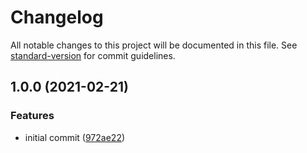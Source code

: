 # Changelog

All notable changes to this project will be documented in this file. See [standard-version](https://github.com/conventional-changelog/standard-version) for commit guidelines.

## 1.0.0 (2021-02-21)


### Features

* initial commit ([972ae22](https://github.com/trevinhofmann/eslint-config-principled/commit/972ae22558a44e21c11c8b3a4e8c8e6307510fd2))
